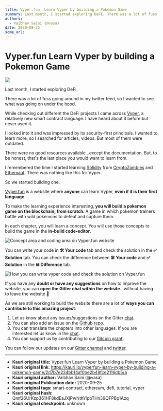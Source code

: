 ```yaml
---
title: Vyper.fun  Learn Vyper by building a Pokemon Game
summary: Last month, I started exploring DeFi. There was a lot of fuss going around in my twitter feed, so I wanted to see what was going on under the hood. While checki
authors:
  - Vaibhav Saini (@vasa)
date: 2020-09-25
some_url: 
---
```


# Vyper.fun  Learn Vyper by building a Pokemon Game

![](https://ipfs.infura.io/ipfs/Qmbie7w7s5Hgcj4om3LatPK31rPpPmVtHHGqgbLbSBCyTv)


Last month, I started exploring DeFi.

There was a lot of fuss going around in my twitter feed, so I wanted to see what was going on under the hood.

While checking out different the DeFi projects I came across [Vyper](https://vyper.readthedocs.io/en/stable/), a relatively new smart contract language. I have heard about it before but never used it.

I looked into it and was impressed by its security-first principals. I wanted to learn more, so I searched for articles, videos. But most of them were outdated.

There were no good resources available...except the documentation. But, to be honest, that's the last place you would want to learn from.

I remembered the time I started learning [Solidity](https://solidity.readthedocs.io/en/v0.7.1/) from [CryptoZombies](https://cryptozombies.io/) and [Ethernaut](https://ethernaut.openzeppelin.com/). There was nothing like this for Vyper.

So we started building one.

[Vyper.fun](https://vyper.fun/?ref=saw) is a website where **anyone** can learn Vyper, **even if it is their first language**.

To make the learning experience interesting, **you will build a pokemon game on the blockchain, from scratch**. A game in which pokemon trainers battle with wild pokemons to defeat and capture them.

In each chapter, you will learn a concept. You will use those concepts to build the game in the **in-build code-editor**.

![Concept area and coding area on Vyper.fun website](https://simpleaswater.com/content/images/size/w1600/2020/09/What-is-Multiformats.png)

You can write your code in **🛠 Your code** tab and check the solution in the **✅ Solution** tab. You can check the difference between **🛠 Your code** and **✅ Solution** in the **𝌡 Difference** tab.

![How you can write vyper code and check the solution on Vyper.fun](https://simpleaswater.com/content/images/size/w1600/2020/09/What-is-Multiformats--1-.png)

If you have any **doubt or have any suggestions** on how to improve the website, you can **open the Gitter chat within the website**...without having to leave the website 🤯

As we are still working to build the website there are a lot of **ways you can contribute to this amazing project**:

1. Let us know about any issues/suggestions on the Gitter [chat](https://gitter.im/vyper-fun/lobby).
2. You can also add an issue on the [Github repo](https://github.com/vyperfun/vyper.fun).
3. You can translate the chapters into other languages. If you are interested let us know in the [chat](https://gitter.im/vyper-fun/lobby).
4. You can support us by contributing to our [Gitcoin grant](https://gitcoin.co/grants/1122/vyperfun).

You can follow our updates on our [Gitter channel](https://gitter.im/vyper-fun/lobby) and [twitter](https://twitter.com/VyperFun).


---

- **Kauri original title:** Vyper.fun  Learn Vyper by building a Pokemon Game
- **Kauri original link:** https://kauri.io/vyperfun-learn-vyper-by-building-a-pokemon-game/2d7b7e234bb14af0be2b48fce2116db5/a
- **Kauri original author:** Vaibhav Saini (@vasa)
- **Kauri original Publication date:** 2020-09-25
- **Kauri original tags:** smart-contract, ethereum, defi, tutorial, vyper
- **Kauri original hash:** Qmf26UrKzp361HF8kdEaJXjPwNthYipbTHn39QFPBp1Azq
- **Kauri original checkpoint:** unknown



